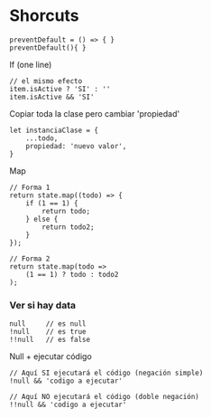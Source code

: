 # Shorcuts
```
preventDefault = () => { }
preventDefault(){ }
```
If (one line)
```
// el mismo efecto
item.isActive ? 'SI' : ''
item.isActive && 'SI'
```
Copiar toda la clase pero cambiar 'propiedad'
```
let instanciaClase = {
    ...todo,
    propiedad: 'nuevo valor',
}
```

Map
```
// Forma 1
return state.map((todo) => {
    if (1 == 1) {
        return todo;
    } else {
        return todo2;
    }
});

// Forma 2
return state.map(todo => 
    (1 == 1) ? todo : todo2
);
```
### Ver si hay data
```
null     // es null
!null    // es true
!!null   // es false

```

Null + ejecutar código
```
// Aquí SI ejecutará el código (negación simple)
!null && 'codigo a ejecutar'

// Aquí NO ejecutará el código (doble negación)
!!null && 'codigo a ejecutar'

```